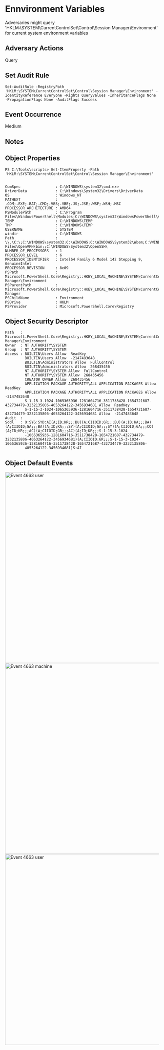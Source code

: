 # Ennvironment Variables

Adversaries might query 'HKLM:\SYSTEM\CurrentControlSet\Control\Session Manager\Environment' for current system environment variables

## Adversary Actions

Query

## Set Audit Rule

```
Set-AuditRule -RegistryPath 'HKLM:\SYSTEM\CurrentControlSet\Control\Session Manager\Environment' -IdentityReference Everyone -Rights QueryValues -InheritanceFlags None -PropagationFlags None -AuditFlags Success
```

## Event Occurrence

Medium

## Notes

## Object Properties

```
PS C:\Tools\scripts> Get-ItemProperty -Path 'HKLM:\SYSTEM\CurrentControlSet\Control\Session Manager\Environment'


ComSpec                : C:\WINDOWS\system32\cmd.exe
DriverData             : C:\Windows\System32\Drivers\DriverData
OS                     : Windows_NT
PATHEXT                : .COM;.EXE;.BAT;.CMD;.VBS;.VBE;.JS;.JSE;.WSF;.WSH;.MSC
PROCESSOR_ARCHITECTURE : AMD64
PSModulePath           : C:\Program Files\WindowsPowerShell\Modules;C:\WINDOWS\system32\WindowsPowerShell\v1.0\Modules
TEMP                   : C:\WINDOWS\TEMP
TMP                    : C:\WINDOWS\TEMP
USERNAME               : SYSTEM
windir                 : C:\WINDOWS
Path                   : \\.\C:\;C:\WINDOWS\system32;C:\WINDOWS;C:\WINDOWS\System32\Wbem;C:\WINDOWS\System32\WindowsPowerShell\v1.0\;C:\Program Files\OpenVPN\bin;;C:\WINDOWS\System32\OpenSSH\
NUMBER_OF_PROCESSORS   : 1
PROCESSOR_LEVEL        : 6
PROCESSOR_IDENTIFIER   : Intel64 Family 6 Model 142 Stepping 9, GenuineIntel
PROCESSOR_REVISION     : 8e09
PSPath                 : Microsoft.PowerShell.Core\Registry::HKEY_LOCAL_MACHINE\SYSTEM\CurrentControlSet\Control\Session Manager\Environment
PSParentPath           : Microsoft.PowerShell.Core\Registry::HKEY_LOCAL_MACHINE\SYSTEM\CurrentControlSet\Control\Session Manager
PSChildName            : Environment
PSDrive                : HKLM
PSProvider             : Microsoft.PowerShell.Core\Registry
```

## Object Security Descriptor

```
Path   : Microsoft.PowerShell.Core\Registry::HKEY_LOCAL_MACHINE\SYSTEM\CurrentControlSet\Control\Session Manager\Environment
Owner  : NT AUTHORITY\SYSTEM
Group  : NT AUTHORITY\SYSTEM
Access : BUILTIN\Users Allow  ReadKey
         BUILTIN\Users Allow  -2147483648
         BUILTIN\Administrators Allow  FullControl
         BUILTIN\Administrators Allow  268435456
         NT AUTHORITY\SYSTEM Allow  FullControl
         NT AUTHORITY\SYSTEM Allow  268435456
         CREATOR OWNER Allow  268435456
         APPLICATION PACKAGE AUTHORITY\ALL APPLICATION PACKAGES Allow  ReadKey
         APPLICATION PACKAGE AUTHORITY\ALL APPLICATION PACKAGES Allow  -2147483648
         S-1-15-3-1024-1065365936-1281604716-3511738428-1654721687-432734479-3232135806-4053264122-3456934681 Allow  ReadKey
         S-1-15-3-1024-1065365936-1281604716-3511738428-1654721687-432734479-3232135806-4053264122-3456934681 Allow  -2147483648
Audit  : 
Sddl   : O:SYG:SYD:AI(A;ID;KR;;;BU)(A;CIIOID;GR;;;BU)(A;ID;KA;;;BA)(A;CIIOID;GA;;;BA)(A;ID;KA;;;SY)(A;CIIOID;GA;;;SY)(A;CIIOID;GA;;;CO)(A;ID;KR;;;AC)(A;CIIOID;GR;;;AC)(A;ID;KR;;;S-1-15-3-1024
         -1065365936-1281604716-3511738428-1654721687-432734479-3232135806-4053264122-3456934681)(A;CIIOID;GR;;;S-1-15-3-1024-1065365936-1281604716-3511738428-1654721687-432734479-3232135806-
         4053264122-3456934681)S:AI
```

## Object Default Events

<img src="https://github.com/Cyb3rWard0g/Set-AuditRule/blob/master/images/environment-svchost-user.png" alt="Event 4663 user" width="625" height="625">

<img src="https://github.com/Cyb3rWard0g/Set-AuditRule/master/images/environment-svchost-machine.png" alt="Event 4663 machine" width="625" height="625">

<img src="https://github.com/Cyb3rWard0g/Set-AuditRule/blob/master/images/environment-msmpeng-machine.png" alt="Event 4663 user" width="625" height="625">